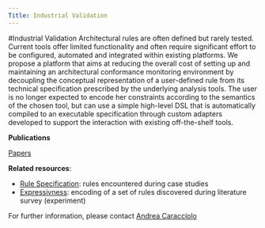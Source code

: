 ```yaml
---
Title: Industrial Validation
---
```

#Industrial Validation
Architectural rules are often defined but rarely tested. Current tools offer limited functionality and often require significant effort to be configured, automated and integrated within existing platforms. We propose a platform that aims at reducing the overall cost of setting up and maintaining an architectural conformance monitoring environment by decoupling the conceptual representation of a user-defined rule from its technical specification prescribed by the underlying analysis tools. The user is no longer expected to encode her constraints according to the semantics of the chosen tool, but can use a simple high-level DSL that is automatically compiled to an executable specification through custom adapters developed to support the interaction with existing off-the-shelf tools.


**Publications**

[Papers](%assets_url%/scgbib/?query=arch-constr-eval&filter=Year)

**Related resources**:  

-  [Rule Specification](%base_url%/research/arch-constr/eval/Specification): rules encountered during case studies
-  [Expressivness](%base_url%/research/arch-constr/eval/Expressivness): encoding of a set of rules discovered during literature survey (experiment)



For further information, please contact  [Andrea Caracciolo](%base_url%/staff/Caracciolo)  
